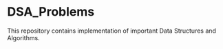 # DSA_Problems
This repository contains implementation of important Data Structures and Algorithms.
